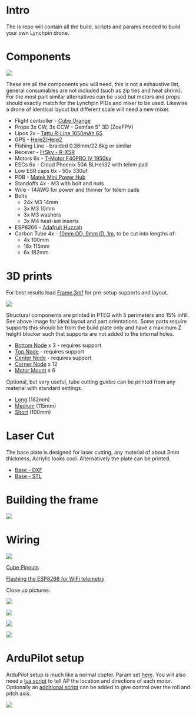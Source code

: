 # Intro
The is repo will contain all the build, scripts and params needed to build your own Lynchpin drone.

# Components

[![](http://img.youtube.com/vi/bsiZ6G9d1Ag/0.jpg)](http://www.youtube.com/watch?v=bsiZ6G9d1Ag "")

These are all the components you will need, this is not a exhaustive list, general consumables are not included (such as zip ties and heat shrink). For the most part similar alternatives can be used but motors and props should exactly match for the Lynchpin PIDs and mixer to be used. Likewise a drone of identical layout but different scale will need a new mixer.

* Flight controller - [Cube Orange](https://cubepilot.org/#/cube/features)
* Props 3x CW, 3x CCW - Gemfan 5" 3D (ZoeFPV)
* Lipos 2x - [Tattu R-Line 1050mAh 6S](https://www.genstattu.com/ta-rl3-120c-1050-6s1p.html)
* GPS - [Here2/Here2](https://cubepilot.org/#/here/here3)
* Fishing Line - braided 0.36mm/22.6kg or similar
* Recever - [FrSky - R-XSR](https://www.frsky-rc.com/product/r-xsr/)
* Motors 6x - [T-Motor F40PRO IV 1950kv](https://store-en.tmotor.com/goods.php?id=1011)
* ESCs 6x - Cloud Phoenix 50A BLHeli32 with telem pad
* Low ESR caps 6x - 50v 330uf
* PDB - [Matek Mini Power Hub](http://www.mateksys.com/?portfolio=hub5v12v)
* Standoffs 4x - M3 with bolt and nuts
* Wire - 14AWG for power and thinner for telem pads
* Bolts
    * 24x M3 14mm
    * 3x M3 10mm
    * 3x M3 washers
    * 3x M4 heat-set inserts
* ESP8266 - [Adafruit Huzzah](https://www.adafruit.com/product/2471)
* Carbon Tube 4x - [10mm OD, 9mm ID, 1m](https://www.easycomposites.co.uk/10mm-9mm-woven-finish-carbon-fibre-tube), to be cut into lengths of:
    * 4x 100mm
    * 18x 115mm
    * 6x 182mm

# 3D prints

For best results load [Frame.3mf](https://github.com/IamPete1/Lynchpin/blob/main/Frame.3mf) for pre-setup supports and layout.

![](https://github.com/IamPete1/Lynchpin/blob/main/Build%20Plate.PNG)

Structural components are printed in PTEG with 5 perimeters and 15% infill. See above image for ideal layout and part orientations. Some parts require supports this should be from the build plate only and have a maximum Z height blocker such that supports are not added to the internal holes.

* [Bottom Node](https://github.com/IamPete1/Lynchpin/blob/main/STLs/Bottom%20Node.stl) x 3 - requires support
* [Top Node](https://github.com/IamPete1/Lynchpin/blob/main/STLs/Top%20Node.stl) - requires support
* [Center Node](https://github.com/IamPete1/Lynchpin/blob/main/STLs/Center%20Node.stl) - requires support
* [Corner Node](https://github.com/IamPete1/Lynchpin/blob/main/STLs/Corner%20Node.stl) x 12
* [Motor Mount](https://github.com/IamPete1/Lynchpin/blob/main/STLs/Motor%20Mount.stl) x 6

Optional, but very useful, tube cutting guides can be printed from any material with standard settings.
* [Long](https://github.com/IamPete1/Lynchpin/blob/main/STLs/long%20guide.stl) (182mm)
* [Medium](https://github.com/IamPete1/Lynchpin/blob/main/STLs/middle%20guide.stl) (115mm)
* [Short](https://github.com/IamPete1/Lynchpin/blob/main/STLs/short%20guide.stl) (100mm)

# Laser Cut

The base plate is designed for laser cutting, any material of about 3mm thickness, Acriylic looks cool. Alternatively the plate can be printed.
* [Base - DXF](https://github.com/IamPete1/Lynchpin/blob/main/base%20plate.dxf)
* [Base - STL](https://github.com/IamPete1/Lynchpin/blob/main/STLs/Base%20Plate.stl)

# Building the frame

[![](http://img.youtube.com/vi/Yiew8CDSbIk/0.jpg)](http://www.youtube.com/watch?v=Yiew8CDSbIk "")

# Wiring

[![](http://img.youtube.com/vi/npzUJ9enRJU/0.jpg)](http://www.youtube.com/watch?v=npzUJ9enRJU "")

[Cube Pinouts](https://docs.cubepilot.org/user-guides/autopilot/the-cube-module-overview)

[Flashing the ESP8266 for WiFi telemetry](https://ardupilot.org/copter/docs/common-esp8266-telemetry.html)

Close up pictures:

![](https://github.com/IamPete1/Lynchpin/blob/main/Wireing%20diagram.jpg)

![](https://github.com/IamPete1/Lynchpin/blob/main/front.jpg)

![](https://github.com/IamPete1/Lynchpin/blob/main/left%20side.jpg)

![](https://github.com/IamPete1/Lynchpin/blob/main/right%20side.jpg)

# ArduPilot setup

ArduPilot setup is much like a normal copter. Param set [here](https://github.com/IamPete1/Lynchpin/blob/main/Lynchpin%20CubeOrange.param). You will also need a [lua script](https://github.com/IamPete1/Lynchpin/blob/main/Motors_6DoF_LynchPin.lua) to tell AP the location and directions of each motor. Optionally an [additional script](https://github.com/IamPete1/Lynchpin/tree/main/scripts) can be added to give control over the roll and pitch axis.

[![](http://img.youtube.com/vi/iq5y_lpEIGQ/0.jpg)](http://www.youtube.com/watch?v=iq5y_lpEIGQ "")
